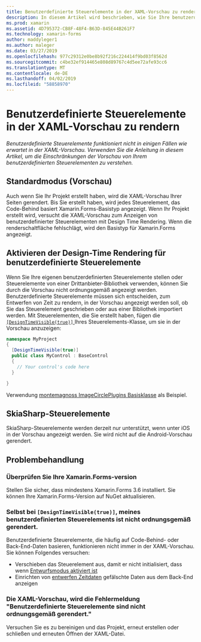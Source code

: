 ```yaml
---
title: Benutzerdefinierte Steuerelemente in der XAML-Vorschau zu rendern
description: In diesem Artikel wird beschrieben, wie Sie Ihre benutzerdefinierten Steuerelemente in der XAML-Vorschau anzeigen.
ms.prod: xamarin
ms.assetid: 4D795372-CB8F-48F4-B63D-845E44B261F7
ms.technology: xamarin-forms
author: maddyleger1
ms.author: maleger
ms.date: 03/27/2019
ms.openlocfilehash: 977c29312e0be8b92f216c224414f9bd03f8562d
ms.sourcegitcommit: c4be32ef914465e808d89767c4d5ee72afe93cc6
ms.translationtype: MT
ms.contentlocale: de-DE
ms.lasthandoff: 04/02/2019
ms.locfileid: "58858970"
---
```

# <a name="render-custom-controls-in-the-xaml-previewer"></a>Benutzerdefinierte Steuerelemente in der XAML-Vorschau zu rendern

_Benutzerdefinierte Steuerelemente funktioniert nicht in einigen Fällen wie erwartet in der XAML-Vorschau. Verwenden Sie die Anleitung in diesem Artikel, um die Einschränkungen der Vorschau von Ihrem benutzerdefinierten Steuerelementen zu verstehen._

## <a name="basic-preview-mode"></a>Standardmodus (Vorschau)

Auch wenn Sie Ihr Projekt erstellt haben, wird die XAML-Vorschau Ihrer Seiten gerendert. Bis Sie erstellt haben, wird jedes Steuerelement, das Code-Behind basiert Xamarin.Forms-Basistyp angezeigt. Wenn Ihr Projekt erstellt wird, versucht die XAML-Vorschau zum Anzeigen von benutzerdefinierter Steuerelementen mit Design Time Rendering. Wenn die renderschaltfläche fehlschlägt, wird den Basistyp für Xamarin.Forms angezeigt.

## <a name="enable-design-time-rendering-for-custom-controls"></a>Aktivieren der Design-Time Rendering für benutzerdefinierte Steuerelemente

Wenn Sie Ihre eigenen benutzerdefinierten Steuerelemente stellen oder Steuerelemente von einer Drittanbieter-Bibliothek verwenden, können Sie durch die Vorschau nicht ordnungsgemäß angezeigt werden. Benutzerdefinierte Steuerelemente müssen sich entscheiden, zum Entwerfen von Zeit zu rendern, in der Vorschau angezeigt werden soll, ob Sie das Steuerelement geschrieben oder aus einer Bibliothek importiert werden. Mit Steuerelementen, die Sie erstellt haben, fügen die [ `[DesignTimeVisible(true)]` ](xref:System.ComponentModel.DesignTimeVisibleAttribute) Ihres Steuerelements-Klasse, um sie in der Vorschau anzuzeigen:

```csharp
namespace MyProject
{
  [DesignTimeVisible(true)]
  public class MyControl : BaseControl
  {
    // Your control's code here
  }

}
```

Verwendung [montemagnoss ImageCirclePlugins Basisklasse](https://github.com/jamesmontemagno/ImageCirclePlugin/blob/master/src/ImageCircle/CircleImage.shared.cs) als Beispiel.


## <a name="skiasharp-controls"></a>SkiaSharp-Steuerelemente

SkiaSharp-Steuerelemente werden derzeit nur unterstützt, wenn unter iOS in der Vorschau angezeigt werden. Sie wird nicht auf die Android-Vorschau gerendert.

## <a name="troubleshooting"></a>Problembehandlung

### <a name="check-your-xamarinforms-version"></a>Überprüfen Sie Ihre Xamarin.Forms-version
Stellen Sie sicher, dass mindestens Xamarin.Forms 3.6 installiert. Sie können Ihre Xamarin.Forms-Version auf NuGet aktualisieren.

### <a name="even-with-designtimevisibletrue-my-custom-control-isnt-rendering-properly"></a>Selbst bei `[DesignTimeVisible(true)]`, meines benutzerdefinierten Steuerelements ist nicht ordnungsgemäß gerendert.
Benutzerdefinierte Steuerelemente, die häufig auf Code-Behind- oder Back-End-Daten basieren, funktionieren nicht immer in der XAML-Vorschau. Sie können Folgendes versuchen:
* Verschieben das Steuerelement aus, damit er nicht initialisiert, dass wenn [Entwurfsmodus aktiviert ist](index.md#detect-design-mode)
* Einrichten von [entwerfen Zeitdaten](design-time-data.md) gefälschte Daten aus dem Back-End anzeigen

### <a name="the-xaml-previewer-shows-the-error-custom-controls-arent-rendering-properly"></a>Die XAML-Vorschau, wird die Fehlermeldung "Benutzerdefinierte Steuerelemente sind nicht ordnungsgemäß gerendert."
Versuchen Sie es zu bereinigen und das Projekt, erneut erstellen oder schließen und erneuten Öffnen der XAML-Datei.
